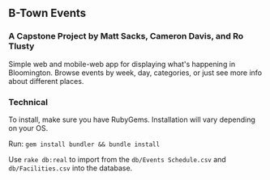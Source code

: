 ## B-Town Events

### A Capstone Project by Matt Sacks, Cameron Davis, and Ro Tlusty

Simple web and mobile-web app for displaying what's happening in Bloomington. Browse events by week, day, categories, or just see more info about different places.

### Technical

To install, make sure you have RubyGems. Installation will vary depending on your OS.  

Run: `gem install bundler && bundle install`  

Use `rake db:real` to import from the `db/Events Schedule.csv` and `db/Facilities.csv` into the database.
